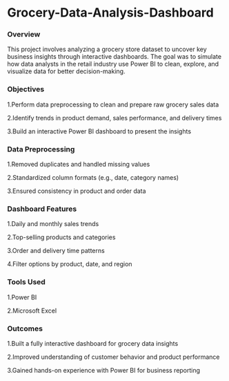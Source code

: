 # Grocery-Data-Analysis-Dashboard

<h3>Overview</h3>
This project involves analyzing a grocery store dataset to uncover key business insights through interactive dashboards. The goal was to simulate how data analysts in the retail industry use Power BI to clean, explore, and visualize data for better decision-making.

<h3>Objectives</h3>
1.Perform data preprocessing to clean and prepare raw grocery sales data


2.Identify trends in product demand, sales performance, and delivery times

3.Build an interactive Power BI dashboard to present the insights

<h3>Data Preprocessing</h3>
1.Removed duplicates and handled missing values


2.Standardized column formats (e.g., date, category names)

3.Ensured consistency in product and order data

<h3>Dashboard Features</h3>
1.Daily and monthly sales trends


2.Top-selling products and categories

3.Order and delivery time patterns

4.Filter options by product, date, and region

<h3>Tools Used</h3>
1.Power BI


2.Microsoft Excel 

<h3>Outcomes</h3>
1.Built a fully interactive dashboard for grocery data insights

2.Improved understanding of customer behavior and product performance

3.Gained hands-on experience with Power BI for business reporting
